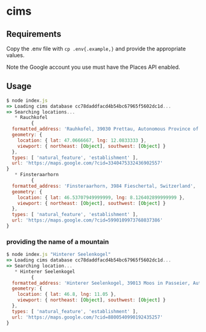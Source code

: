# cims

## Requirements

Copy the .env file with `cp .env{.example,}` and provide the appropriate values.

Note the Google account you use must have the Places API enabled.

## Usage

```js
$ node index.js
=> Loading cims database cc78daddfacd4b54bc67965f5602dc1d...
=> Searching locations...
   * Rauchkofel
         {
  formatted_address: 'Rauhkofel, 39030 Prettau, Autonomous Province of Bolzano – South Tyrol, Italy',
  geometry: {
    location: { lat: 47.0666667, lng: 12.0833333 },
    viewport: { northeast: [Object], southwest: [Object] }
  },
  types: [ 'natural_feature', 'establishment' ],
  url: 'https://maps.google.com/?cid=3340475332436902557'
}
   * Finsteraarhorn
         {
  formatted_address: 'Finsteraarhorn, 3984 Fieschertal, Switzerland',
  geometry: {
    location: { lat: 46.53707949999999, lng: 8.126402899999999 },
    viewport: { northeast: [Object], southwest: [Object] }
  },
  types: [ 'natural_feature', 'establishment' ],
  url: 'https://maps.google.com/?cid=5990109973768037386'
}
```

### providing the name of a mountain

```js
$ node index.js "Hinterer Seelenkogel"
=> Loading cims database cc78daddfacd4b54bc67965f5602dc1d...
=> Searching location...
   * Hinterer Seelenkogel
         {
  formatted_address: 'Hinterer Seelenkogel, 39013 Moos in Passeier, Autonomous Province of Bolzano – South Tyrol, Italy',
  geometry: {
    location: { lat: 46.8, lng: 11.05 },
    viewport: { northeast: [Object], southwest: [Object] }
  },
  types: [ 'natural_feature', 'establishment' ],
  url: 'https://maps.google.com/?cid=8800540990192435257'
}
```
